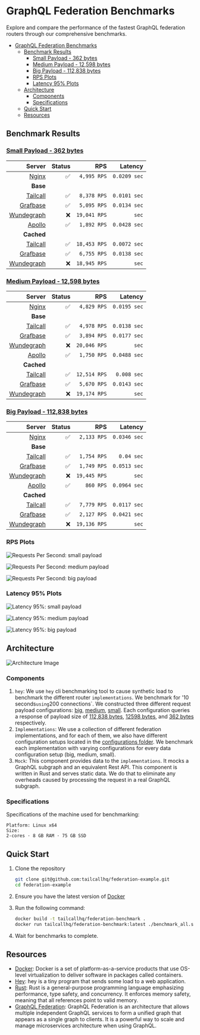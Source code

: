 # GraphQL Federation Benchmarks

Explore and compare the performance of the fastest GraphQL federation routers through our comprehensive benchmarks.

- [GraphQL Federation Benchmarks](#graphql-federation-benchmarks)
  - [Benchmark Results](#benchmark-results)
    - [Small Payload - 362 bytes](#small-payload---362-bytes)
    - [Medium Payload - 12,598 bytes](#medium-payload---12598-bytes)
    - [Big Payload - 112,838 bytes](#big-payload---112838-bytes)
    - [RPS Plots](#rps-plots)
    - [Latency 95% Plots](#latency-95-plots)
  - [Architecture](#architecture)
    - [Components](#components)
    - [Specifications](#specifications)
  - [Quick Start](#quick-start)
  - [Resources](#resources)

## Benchmark Results

<!-- PERFORMANCE_RESULTS_START -->
### [Small Payload - 362 bytes](./source/small.json)
| Server | Status | RPS | Latency |
| ---: | ---: | ---: | ---: |
| [Nginx](https://nginx.org/en/) | ✅ | `4,995 RPS` | `0.0209 sec` |
| **Base** | | | |
| [Tailcall](https://github.com/tailcallhq/tailcall) | ✅ | `8,378 RPS` | `0.0101 sec` |
| [Grafbase](https://github.com/grafbase/grafbase) | ✅ | `5,095 RPS` | `0.0134 sec` |
| [Wundegraph](https://github.com/wundergraph/cosmo) | ❌ | `19,041 RPS` | ` sec` |
| [Apollo](https://github.com/apollographql/router) | ✅ | `1,892 RPS` | `0.0428 sec` |
| **Cached** | | | |
| [Tailcall](https://github.com/tailcallhq/tailcall) | ✅ | `18,453 RPS` | `0.0072 sec` |
| [Grafbase](https://github.com/grafbase/grafbase) | ✅ | `6,755 RPS` | `0.0138 sec` |
| [Wundegraph](https://github.com/wundergraph/cosmo) | ❌ | `18,945 RPS` | ` sec` |
### [Medium Payload - 12,598 bytes](./source/medium.json)
| Server | Status | RPS | Latency |
| ---: | ---: | ---: | ---: |
| [Nginx](https://nginx.org/en/) | ✅ | `4,829 RPS` | `0.0195 sec` |
| **Base** | | | |
| [Tailcall](https://github.com/tailcallhq/tailcall) | ✅ | `4,978 RPS` | `0.0138 sec` |
| [Grafbase](https://github.com/grafbase/grafbase) | ✅ | `3,894 RPS` | `0.0177 sec` |
| [Wundegraph](https://github.com/wundergraph/cosmo) | ❌ | `20,046 RPS` | ` sec` |
| [Apollo](https://github.com/apollographql/router) | ✅ | `1,750 RPS` | `0.0488 sec` |
| **Cached** | | | |
| [Tailcall](https://github.com/tailcallhq/tailcall) | ✅ | `12,514 RPS` | `0.008 sec` |
| [Grafbase](https://github.com/grafbase/grafbase) | ✅ | `5,670 RPS` | `0.0143 sec` |
| [Wundegraph](https://github.com/wundergraph/cosmo) | ❌ | `19,174 RPS` | ` sec` |
### [Big Payload - 112,838 bytes](./source/big.json)
| Server | Status | RPS | Latency |
| ---: | ---: | ---: | ---: |
| [Nginx](https://nginx.org/en/) | ✅ | `2,133 RPS` | `0.0346 sec` |
| **Base** | | | |
| [Tailcall](https://github.com/tailcallhq/tailcall) | ✅ | `1,754 RPS` | `0.04 sec` |
| [Grafbase](https://github.com/grafbase/grafbase) | ✅ | `1,749 RPS` | `0.0513 sec` |
| [Wundegraph](https://github.com/wundergraph/cosmo) | ❌ | `19,445 RPS` | ` sec` |
| [Apollo](https://github.com/apollographql/router) | ✅ | `860 RPS` | `0.0964 sec` |
| **Cached** | | | |
| [Tailcall](https://github.com/tailcallhq/tailcall) | ✅ | `7,779 RPS` | `0.0117 sec` |
| [Grafbase](https://github.com/grafbase/grafbase) | ✅ | `2,127 RPS` | `0.0421 sec` |
| [Wundegraph](https://github.com/wundergraph/cosmo) | ❌ | `19,136 RPS` | ` sec` |
<!-- PERFORMANCE_RESULTS_END -->

### RPS Plots

![Requests Per Second: small payload](./files/rps_small.png)

![Requests Per Second: medium payload](./files/rps_medium.png)

![Requests Per Second: big payload](./files/rps_big.png)

### Latency 95% Plots

![Latency 95%: small payload](./files/p95_small.png)

![Latency 95%: medium payload](./files/p95_medium.png)

![Latency 95%: big payload](./files/p95_big.png)

## Architecture

![Architecture Image](./files/architecture.svg)

### Components

1. `hey`: We use `hey` cli benchmarking tool to cause synthetic load to benchmark the different router `implementations`. We benchmark for '10 seconds`using`200 connections`. We constructed three different request payload configurations: [big](./scripts/bench-hey-big.json), [medium](./scripts/bench-hey-medium.json), [small](./scripts/bench-hey-small.json). Each configuration queries a response of payload size of [112,838 bytes](./source/big.json), [12598 bytes](./source/medium.json), and [362 bytes](./source/small.json) respectively.
2. `Implementations`: We use a collection of different federation implementations, and for each of them, we also have different configuration setups located in the [configurations folder](./configurations/). We benchmark each implementation with varying configurations for every data configuration setup (big, medium, small).
3. `Mock`: This component provides data to the `implementations`. It mocks a GraphQL subgraph and an equivalent Rest API. This component is written in Rust and serves static data. We do that to eliminate any overheads caused by processing the request in a real GraphQL subgraph.

### Specifications

Specifications of the machine used for benchmarking:

```
Platform: Linux x64
Size:
2-cores · 8 GB RAM · 75 GB SSD
```

## Quick Start

1. Clone the repository

   ```bash
   git clone git@github.com:tailcallhq/federation-example.git
   cd federation-example
   ```

2. Ensure you have the latest version of [Docker](https://docs.docker.com/engine/install/)

3. Run the following command:
   ```bash
   docker build -t tailcallhq/federation-benchmark .
   docker run tailcallhq/federation-benchmark:latest ./benchmark_all.sh
   ```
4. Wait for benchmarks to complete.

## Resources

- [Docker](https://www.docker.com/): Docker is a set of platform-as-a-service products that use OS-level virtualization to deliver software in packages called containers.
- [Hey](https://github.com/rakyll/hey): hey is a tiny program that sends some load to a web application.
- [Rust](https://www.rust-lang.org/): Rust is a general-purpose programming language emphasizing performance, type safety, and concurrency. It enforces memory safety, meaning that all references point to valid memory.
- [GraphQL Federation](https://graphql.com/learn/federated-architecture/): GraphQL Federation is an architecture that allows multiple independent GraphQL services to form a unified graph that appears as a single graph to clients. It is a powerful way to scale and manage microservices architecture when using GraphQL.
